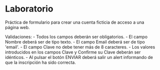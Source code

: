 # Laboratorio

Práctica de formulario para crear una cuenta ficticia de acceso a una página web.

Validaciones: 
    - Todos los campos deberán ser obligatorios.
    - El campo Nombre deberá ser de tipo texto.
    - El campo Email deberá ser de tipo 'email'.
    - El campo Clave no debe tener más de 8 caracteres.
    - Los valores introducidos en los campos Clave y Confirme su Clave deberán ser idénticos.
    - Al pulsar el botón ENVIAR deberá salir un alert informando de que la inscripción ha sido correcta.

